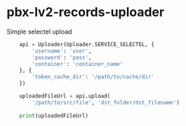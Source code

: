 # pbx-lv2-records-uploader

Simple selectel upload

```python
    api = Uploader(Uploader.SERVICE_SELECTEL, {
        'username': 'user',
        'password': 'pass',
        'container': 'container_name'
    }, {
        'token_cache_dir': '/path/to/cache/dir'
    })

    uploadedFileUrl = api.upload(
        '/path/to/src/file', 'dst_folder/dst_filename')
        
    print(uploadedFileUrl)
```

